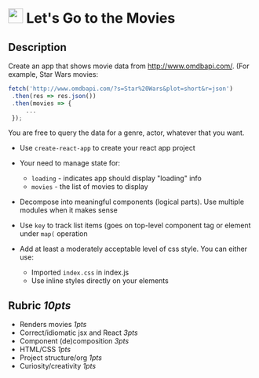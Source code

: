 <img src="https://cloud.githubusercontent.com/assets/478864/22186847/68223ce6-e0b1-11e6-8a62-0e3edc96725e.png" width=30> Let's Go to the Movies
===

## Description

Create an app that shows movie data from http://www.omdbapi.com/. (For example, Star Wars movies:

```js
fetch('http://www.omdbapi.com/?s=Star%20Wars&plot=short&r=json')
 .then(res => res.json())
 .then(movies => {
     ...
 });
```
 
You are free to query the data for a genre, actor, whatever that you want.

* Use `create-react-app` to create your react app project

* Your need to manage state for:
  * `loading` - indicates app should display "loading" info
  * `movies` - the list of movies to display
 
* Decompose into meaningful components (logical parts). Use multiple modules when it makes sense

* Use `key` to track list items (goes on top-level component tag or element under `map(` operation

* Add at least a moderately acceptable level of css style. You can either use:
  * Imported `index.css` in index.js
  * Use inline styles directly on your elements

## Rubric *10pts*

* Renders movies *1pts*
* Correct/idiomatic jsx and React *3pts*
* Component (de)composition *3pts*
* HTML/CSS *1pts*
* Project structure/org *1pts*
* Curiosity/creativity *1pts*
